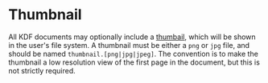 # Thumbnail

All KDF documents may optionally include a [thumbail][1], which will be shown
in the user's file system. A thumbnail must be either a `png` or `jpg` file,
and should be named `thumbnail.[png|jpg|jpeg]`. The convention is to make the
thumbnail a low resolution view of the first page in the document, but this is
not strictly required.

[1]: https://en.wikipedia.org/wiki/Thumbnail
